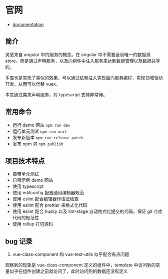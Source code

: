 # 官网

- [documentation](https://github.com/kaokei/postBridge)

## 简介

灵感来自 angular 中的服务的概念。在 angular 中不需要全局唯一的数据源 store。而是通过声明服务，以及向组件中注入服务来达到数据管理以及数据共享的。

本库也是实现了类似的效果，可以通过依赖注入实现面向服务编程、实现领域驱动开发。从而可以代替 vuex。

本库通过类来声明服务，对 typescript 支持非常棒。

## 常用命令

- 运行 demo 网站 `npm run dev`
- 运行单元测试 `npm run unit`
- 发布新版本 `npm run release patch`
- 发布 npm 包 `npm publish`

## 项目技术特点

- 自带单元测试
- 自带示例 demo 网站
- 使用 typescript
- 使用 editconfig 配置通用编辑器规范
- 使用 eslint 配合编辑器作语法检查
- 使用 eslint 配合 prettier 来格式化代码
- 使用 eslint 配合 husky 以及 lint-stage 自动格式化提交的代码，保证 git 仓库代码的规范性
- 使用 rollup 打包源码

## bug 记录

1. vue-class-component 和 vue-test-utils 似乎配合有点问题

观察到的现象是 vue-class-component 定义的组件中，template 中访问到的变量似乎在组件创建之前就访问了，此时访问到的数据还没有定义
